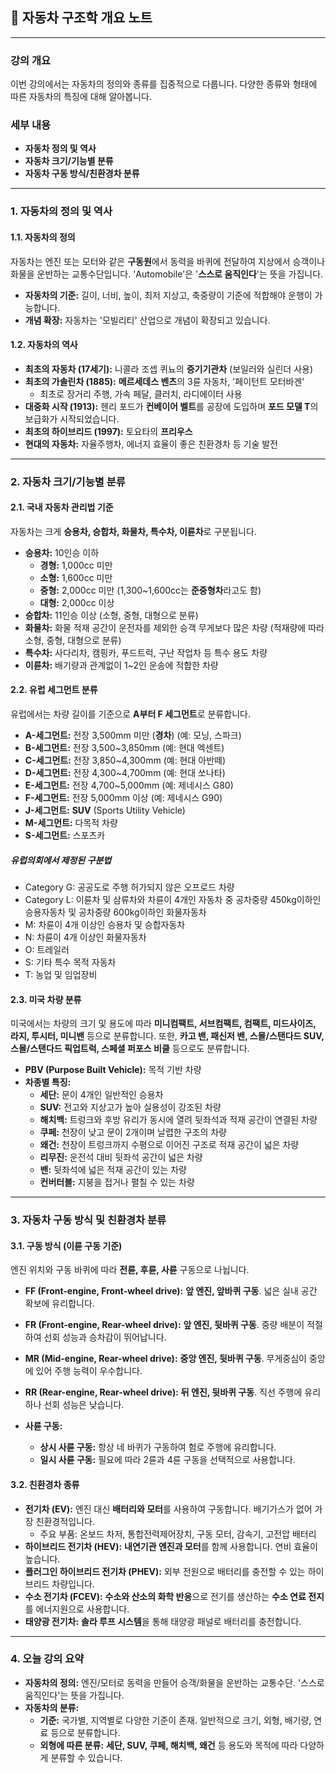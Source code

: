 ## 📝 자동차 구조학 개요 노트

---

### **강의 개요**
이번 강의에서는 자동차의 정의와 종류를 집중적으로 다룹니다. 다양한 종류와 형태에 따른 자동차의 특징에 대해 알아봅니다.

### **세부 내용**

* **자동차 정의 및 역사**
* **자동차 크기/기능별 분류**
* **자동차 구동 방식/친환경차 분류**

---

### **1. 자동차의 정의 및 역사**

#### **1.1. 자동차의 정의**
자동차는 엔진 또는 모터와 같은 **구동원**에서 동력을 바퀴에 전달하여 지상에서 승객이나 화물을 운반하는 교통수단입니다. 'Automobile'은 '**스스로 움직인다**'는 뜻을 가집니다.

* **자동차의 기준:** 길이, 너비, 높이, 최저 지상고, 축중량이 기준에 적합해야 운행이 가능합니다.
* **개념 확장:** 자동차는 '모빌리티' 산업으로 개념이 확장되고 있습니다.

#### **1.2. 자동차의 역사**

* **최초의 자동차 (17세기):** 니콜라 조셉 퀴뇨의 **증기기관차** (보일러와 실린더 사용)
* **최초의 가솔린차 (1885):** **메르세데스 벤츠**의 3륜 자동차, '페이턴트 모터바겐'
    * 최초로 장거리 주행, 가속 페달, 클러치, 라디에이터 사용
* **대중화 시작 (1913):** 헨리 포드가 **컨베이어 벨트**를 공장에 도입하며 **포드 모델 T**의 보급화가 시작되었습니다.
* **최초의 하이브리드 (1997):** 토요타의 **프리우스**
* **현대의 자동차:** 자율주행차, 에너지 효율이 좋은 친환경차 등 기술 발전

---

### **2. 자동차 크기/기능별 분류**

#### **2.1. 국내 자동차 관리법 기준**
자동차는 크게 **승용차, 승합차, 화물차, 특수차, 이륜차**로 구분됩니다.

* **승용차:** 10인승 이하
    * **경형:** 1,000cc 미만
    * **소형:** 1,600cc 미만
    * **중형:** 2,000cc 미만 (1,300~1,600cc는 **준중형차**라고도 함)
    * **대형:** 2,000cc 이상
* **승합차:** 11인승 이상 (소형, 중형, 대형으로 분류)
* **화물차:** 화물 적재 공간이 운전자를 제외한 승객 무게보다 많은 차량 (적재량에 따라 소형, 중형, 대형으로 분류)
* **특수차:** 사다리차, 캠핑카, 푸드트럭, 구난 작업차 등 특수 용도 차량
* **이륜차:** 배기량과 관계없이 1~2인 운송에 적합한 차량

#### **2.2. 유럽 세그먼트 분류**
유럽에서는 차량 길이를 기준으로 **A부터 F 세그먼트**로 분류합니다.

* **A-세그먼트:** 전장 3,500mm 미만 (**경차**) (예: 모닝, 스파크)
* **B-세그먼트:** 전장 3,500~3,850mm (예: 현대 엑센트)
* **C-세그먼트:** 전장 3,850~4,300mm (예: 현대 아반떼)
* **D-세그먼트:** 전장 4,300~4,700mm (예: 현대 쏘나타)
* **E-세그먼트:** 전장 4,700~5,000mm (예: 제네시스 G80)
* **F-세그먼트:** 전장 5,000mm 이상 (예: 제네시스 G90)
* **J-세그먼트:** **SUV** (Sports Utility Vehicle)
* **M-세그먼트:** 다목적 차량
* **S-세그먼트:** 스포츠카

##### 유럽의회에서 제정된 구분법
* Category G: 공공도로 주행 허가되지 않은 오프로드 차량
* Category L: 이륜차 및 삼류차와 차륜이 4개인 자동차 중 공차중량 450kg이하인 승용자동차 및 공차중량 600kg이하인 화물자동차
* M: 차륜이 4개 이상인 승용차 및 승합자동차
* N: 차륜이 4개 이상인 화물자동차
* O: 트레일러
* S: 기타 특수 목적 자동차
* T: 농업 및 임업장비

#### **2.3. 미국 차량 분류**

미국에서는 차량의 크기 및 용도에 따라 **미니컴팩트, 서브컴팩트, 컴팩트, 미드사이즈, 라지, 투시터, 미니밴** 등으로 분류합니다. 또한, **카고 밴, 패신저 밴, 스몰/스탠다드 SUV, 스몰/스탠다드 픽업트럭, 스페셜 퍼포스 비클** 등으로도 분류합니다.

* **PBV (Purpose Built Vehicle):** 목적 기반 차량
* **차종별 특징:**
    * **세단:** 문이 4개인 일반적인 승용차
    * **SUV:** 전고와 지상고가 높아 실용성이 강조된 차량
    * **해치백:** 트렁크와 후방 유리가 동시에 열려 뒷좌석과 적재 공간이 연결된 차량
    * **쿠페:** 천장이 낮고 문이 2개이며 날렵한 구조의 차량
    * **왜건:** 천장이 트렁크까지 수평으로 이어진 구조로 적재 공간이 넓은 차량
    * **리무진:** 운전석 대비 뒷좌석 공간이 넓은 차량
    * **밴:** 뒷좌석에 넓은 적재 공간이 있는 차량
    * **컨버터블:** 지붕을 접거나 펼칠 수 있는 차량

---

### **3. 자동차 구동 방식 및 친환경차 분류**

#### **3.1. 구동 방식 (이륜 구동 기준)**
엔진 위치와 구동 바퀴에 따라 **전륜, 후륜, 사륜** 구동으로 나뉩니다.

* **FF (Front-engine, Front-wheel drive):** **앞 엔진, 앞바퀴 구동**. 넓은 실내 공간 확보에 유리합니다.
* **FR (Front-engine, Rear-wheel drive):** **앞 엔진, 뒷바퀴 구동**. 중량 배분이 적절하여 선회 성능과 승차감이 뛰어납니다.
* **MR (Mid-engine, Rear-wheel drive):** **중앙 엔진, 뒷바퀴 구동**. 무게중심이 중앙에 있어 주행 능력이 우수합니다.
* **RR (Rear-engine, Rear-wheel drive):** **뒤 엔진, 뒷바퀴 구동**. 직선 주행에 유리하나 선회 성능은 낮습니다.

* **사륜 구동:**
    * **상시 사륜 구동:** 항상 네 바퀴가 구동하여 험로 주행에 유리합니다.
    * **일시 사륜 구동:** 필요에 따라 2륜과 4륜 구동을 선택적으로 사용합니다.

#### **3.2. 친환경차 종류**

* **전기차 (EV):** 엔진 대신 **배터리와 모터**를 사용하여 구동합니다. 배기가스가 없어 가장 친환경적입니다.
    * 주요 부품: 온보드 차저, 통합전력제어장치, 구동 모터, 감속기, 고전압 배터리
* **하이브리드 전기차 (HEV):** **내연기관 엔진과 모터**를 함께 사용합니다. 연비 효율이 높습니다.
* **플러그인 하이브리드 전기차 (PHEV):** 외부 전원으로 배터리를 충전할 수 있는 하이브리드 차량입니다.
* **수소 전기차 (FCEV):** **수소와 산소의 화학 반응**으로 전기를 생산하는 **수소 연료 전지**를 에너지원으로 사용합니다.
* **태양광 전기차:** **솔라 루프 시스템**을 통해 태양광 패널로 배터리를 충전합니다.

---

### **4. 오늘 강의 요약**

* **자동차의 정의:** 엔진/모터로 동력을 만들어 승객/화물을 운반하는 교통수단. '스스로 움직인다'는 뜻을 가집니다.
* **자동차의 분류:**
    * **기준:** 국가별, 지역별로 다양한 기준이 존재. 일반적으로 크기, 외형, 배기량, 연료 등으로 분류합니다.
    * **외형에 따른 분류:** **세단, SUV, 쿠페, 해치백, 왜건** 등 용도와 목적에 따라 다양하게 분류할 수 있습니다.